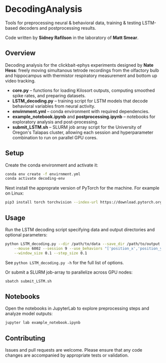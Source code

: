 # DecodingAnalysis

Tools for preprocessing neural & behavioral data, training & testing LSTM-based decoders and postprocessing results.

Code written by **Sidney Rafilson** in the laboratory of **Matt Smear**.

## Overview
Decoding analysis for the clickbait-ephys experiments designed by **Nate Hess**: freely moving simultanous tetrode recordings from the olfactory bulb and hippocampus with thermistor respiratory measurement and bottom up video tracking.
- **core.py** – functions for loading Kilosort outputs, computing smoothed spike rates, and preparing datasets.
- **LSTM_decoding.py** – training script for LSTM models that decode behavioral variables from neural activity.
- **envirnment.yml** – conda environment with required dependencies.
- **example_notebook.ipynb** and **postprocessing.ipynb** – notebooks for exploratory analysis and post-processing.
- **submit_LSTM.sh** – SLURM job array script for the University of Oregon's Talapas cluster, allowing each session and hyperparameter combination to run on parallel GPU cores.

## Setup
Create the conda environment and activate it:
```bash
conda env create -f envirnment.yml
conda activate decoding-env
```

Next install the approprate version of PyTorch for the machine. For example on Linux:
```bash
pip3 install torch torchvision --index-url https://download.pytorch.org/whl/cu126
```

## Usage
Run the LSTM decoding script specifying data and output directories and optional parameters:
```bash
python LSTM_decoding.py --dir /path/to/data --save_dir /path/to/output \
    --mouse 6002 --session 9 --use_behaviors "['position_x','position_y']" \
    --window_size 0.1 --step_size 0.1
```
See `python LSTM_decoding.py -h` for the full list of options.

Or submit a SLURM job-array to parallelize across GPU nodes:
```bash
sbatch submit_LSTM.sh
```

## Notebooks
Open the notebooks in JupyterLab to explore preprocessing steps and analyze model outputs:
```bash
jupyter lab example_notebook.ipynb
```

## Contributing
Issues and pull requests are welcome. Please ensure that any code changes are accompanied by appropriate tests or validation.

